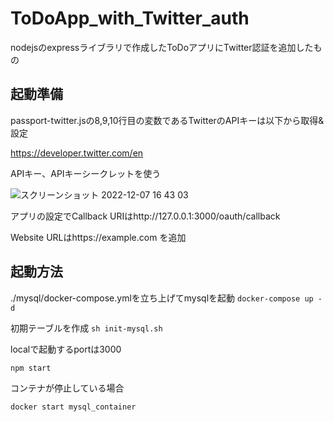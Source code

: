 # ToDoApp_with_Twitter_auth
nodejsのexpressライブラリで作成したToDoアプリにTwitter認証を追加したもの



## 起動準備

passport-twitter.jsの8,9,10行目の変数であるTwitterのAPIキーは以下から取得&設定

https://developer.twitter.com/en

APIキー、APIキーシークレットを使う

![スクリーンショット 2022-12-07 16 43 03](https://user-images.githubusercontent.com/103504603/206120142-6812ca2b-afd6-4792-9936-321c43a9fc51.png)


アプリの設定でCallback URIはhttp://127.0.0.1:3000/oauth/callback

Website URLはhttps://example.com
を追加





## 起動方法

./mysql/docker-compose.ymlを立ち上げてmysqlを起動
`docker-compose up -d`

初期テーブルを作成
`sh init-mysql.sh`

localで起動するportは3000

`npm start`

コンテナが停止している場合

`docker start mysql_container`


